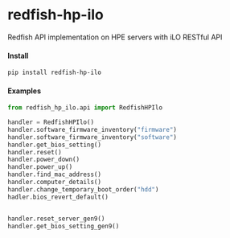 # redfish-hp-ilo
Redfish API implementation on HPE servers with iLO RESTful API

#### Install 
```bash
pip install redfish-hp-ilo
```

#### Examples

```python
from redfish_hp_ilo.api import RedfishHPIlo

handler = RedfishHPIlo()
handler.software_firmware_inventory("firmware")
handler.software_firmware_inventory("software")
handler.get_bios_setting()
handler.reset()
handler.power_down()
handler.power_up()
handler.find_mac_address()
handler.computer_details()
handler.change_temporary_boot_order("hdd")
hadler.bios_revert_default()


handler.reset_server_gen9()
handler.get_bios_setting_gen9()
```
